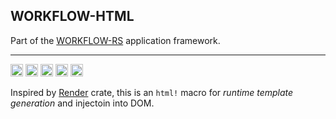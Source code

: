 ## WORKFLOW-HTML

Part of the [WORKFLOW-RS](https://github.com/workflow-rs) application framework.

***


[<img alt="github" src="https://img.shields.io/badge/github-workflow--rs-8da0cb?style=for-the-badge&labelColor=555555&color=8da0cb&logo=github" height="20">](https://github.com/workflow-rs/workflow-rs)
[<img alt="crates.io" src="https://img.shields.io/crates/v/workflow-html.svg?maxAge=2592000&style=for-the-badge&color=fc8d62&logo=rust" height="20">](https://crates.io/crates/workflow-html)
[<img alt="docs.rs" src="https://img.shields.io/badge/docs.rs-workflow--html-56c2a5?maxAge=2592000&style=for-the-badge&logo=rust" height="20">](https://docs.rs/workflow-html)
<img alt="license" src="https://img.shields.io/crates/l/workflow-html.svg?maxAge=2592000&color=6ac&style=for-the-badge&logo=opensourceinitiative&logoColor=fff" height="20">
<img src="https://img.shields.io/badge/platform- wasm32/browser -informational?style=for-the-badge&color=50a0f0" height="20">


Inspired by [Render](https://crates.io/crates/render) crate, this is an `html!` macro for *runtime template generation* and injectoin into DOM.
